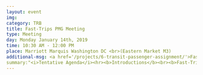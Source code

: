 ```yaml
---
layout: event
img: 
category: TRB
title: Fast-Trips PMG Meeting
type: Meeting
day: Monday January 14th, 2019
time: 10:30 AM - 12:00 PM
place: Marriott Marquis Washington DC <br>(Eastern Market M3)
additional-msg: <a href='/projects/6-transit-passenger-assignment/'>Fast-Trips Project page</a>
summary:"<i>Tentative Agenda</i><hr><b>Introductions</b><br><b>Fast-Trips 101 </b><br><i>[Elizabeth Sall + Lisa Zorn]</i><ul><li>Origin Story<li>Technical Evolution<li>Current Status</ul><b>Community Needs and Related Efforts</b><br><i>What are other route-finding/ridership assignment efforts?</i><b>Fast-Trips Fellowship </b><ul><li>Scope<li>Management and Procurement Mechanisms<li>Qualifications</ul>"
---
```

